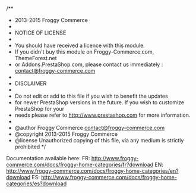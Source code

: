 /**
 * 2013-2015 Froggy Commerce
 *
 * NOTICE OF LICENSE
 *
 * You should have received a licence with this module.
 * If you didn't buy this module on Froggy-Commerce.com, ThemeForest.net
 * or Addons.PrestaShop.com, please contact us immediately : contact@froggy-commerce.com
 *
 * DISCLAIMER
 *
 * Do not edit or add to this file if you wish to benefit the updates
 * for newer PrestaShop versions in the future. If you wish to customize PrestaShop for your
 * needs please refer to http://www.prestashop.com for more information.
 *
 * @author    Froggy Commerce <contact@froggy-commerce.com>
 * @copyright 2013-2015 Froggy Commerce
 * @license   Unauthorized copying of this file, via any medium is strictly prohibited
 */

 Documentation available here:
 FR: http://www.froggy-commerce.com/docs/froggy-home-categories/fr?download
 EN: http://www.froggy-commerce.com/docs/froggy-home-categories/en?download
 ES: http://www.froggy-commerce.com/docs/froggy-home-categories/es?download
